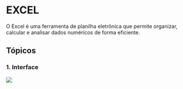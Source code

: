 # EXCEL

O Excel é uma ferramenta de planilha eletrônica que permite organizar, calcular e analisar dados numéricos de forma eficiente.

## Tópicos
### 1. Interface
<img src="https://yata.s3-object.locaweb.com.br/df6c369b40b2488447edfb0d81979f6daee6ceb312e4203f9f57a19060a81c8c"/>
